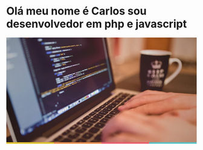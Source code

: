 # Olá meu nome é Carlos sou desenvolvedor em php e javascript

<img src="2015-09-25_guia_fullstack.webp" />
